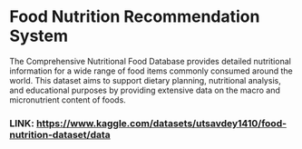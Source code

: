 # Food Nutrition Recommendation System

The Comprehensive Nutritional Food Database provides detailed nutritional information for a wide range of food items commonly consumed around the world. This dataset aims to support dietary planning, nutritional analysis, and educational purposes by providing extensive data on the macro and micronutrient content of foods.

### LINK:  https://www.kaggle.com/datasets/utsavdey1410/food-nutrition-dataset/data
